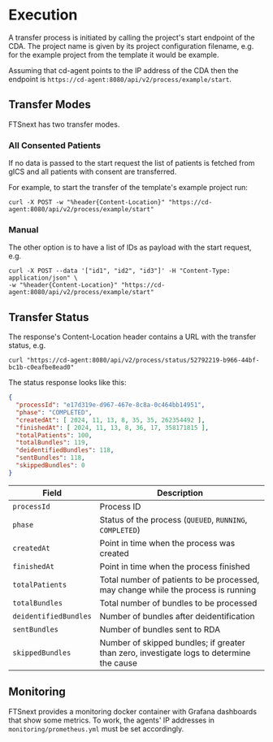 # Execution

A transfer process is initiated by calling the project's start endpoint
of the CDA.
The project name is given by its project configuration filename,
e.g. for the example project from the template it would be example.

Assuming that cd-agent points to the IP address of the CDA then the endpoint is
`https://cd-agent:8080/api/v2/process/example/start`.

## Transfer Modes

FTSnext has two transfer modes.

### All Consented Patients

If no data is passed to the start request
the list of patients is fetched from gICS
and all patients with consent are transferred.

For example, to start the transfer of the template's example project run:

```shell
curl -X POST -w "%header{Content-Location}" "https://cd-agent:8080/api/v2/process/example/start"
```

### Manual

The other option is to have a list of IDs as payload with the start request, e.g.

```shell
curl -X POST --data '["id1", "id2", "id3"]' -H "Content-Type: application/json" \
-w "%header{Content-Location}" "https://cd-agent:8080/api/v2/process/example/start"
```

## Transfer Status

The response's Content-Location header contains a URL with the transfer status, e.g.

```shell
curl "https://cd-agent:8080/api/v2/process/status/52792219-b966-44bf-bc1b-c0eafbe8ead0"
```

The status response looks like this:

<!--@formatter:off-->
```json
{
  "processId": "e17d319e-d967-467e-8c8a-0c464bb14951",
  "phase": "COMPLETED",
  "createdAt": [ 2024, 11, 13, 8, 35, 35, 262354492 ],
  "finishedAt": [ 2024, 11, 13, 8, 36, 17, 358171815 ],
  "totalPatients": 100,
  "totalBundles": 119,
  "deidentifiedBundles": 118,
  "sentBundles": 118,
  "skippedBundles": 0
}
```
<!--@formatter:on-->

| Field                 | Description                                                                              |
|-----------------------|------------------------------------------------------------------------------------------|
| `processId`           | Process ID                                                                               |
| `phase`               | Status of the process (`QUEUED`, `RUNNING`, `COMPLETED`)                                 |
| `createdAt`           | Point in time when the process was created                                               |
| `finishedAt`          | Point in time when the process finished                                                  |
| `totalPatients`       | Total number of patients to be processed, may change while the process is running        |
| `totalBundles`        | Total number of bundles to be processed                                                  |
| `deidentifiedBundles` | Number of bundles after deidentification                                                 |
| `sentBundles`         | Number of bundles sent to RDA                                                            |
| `skippedBundles`      | Number of skipped bundles; if greater than zero, investigate logs to determine the cause |


## Monitoring

FTSnext provides a monitoring docker container with Grafana dashboards that show some metrics.
To work, the agents' IP addresses in `monitoring/prometheus.yml` must be set accordingly.
